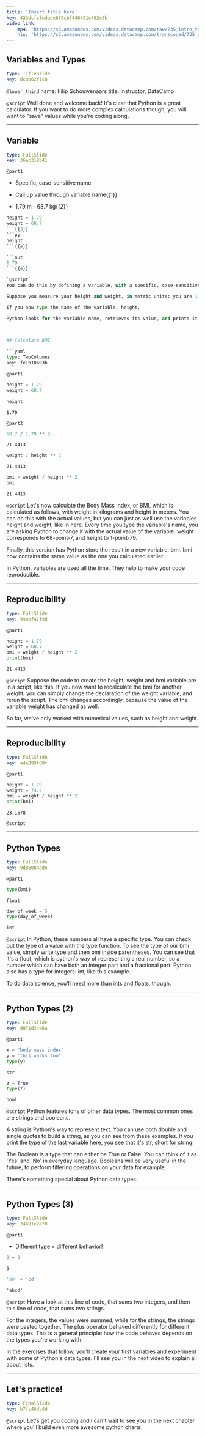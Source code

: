 ```yaml
---
title: 'Insert title here'
key: 433dcfcfedaee070cbf440491c402e3b
video_link:
    mp4: 'https://s3.amazonaws.com/videos.datacamp.com/raw/735_intro_to_python/v6/735_ch1_2.mp4'
    hls: 'https://s3.amazonaws.com/videos.datacamp.com/transcoded/735_intro_to_python/v6/hls-735_ch1_2.master.m3u8'
---
```


## Variables and Types

```yaml
type: TitleSlide
key: dc8b62f1c8
```

`@lower_third`
name: Filip Schouwenaars
title: Instructor, DataCamp

`@script`
Well done and welcome back! It's clear that Python is a great calculator. If you want to do more complex calculations though, you will want to "save" values while you're coding along.

---

## Variable

```yaml
type: FullSlide
key: 36ec318b41
```

`@part1`
- Specific, case-sensitive name

- Call up value through variable name{{1}}

- 1.79 m - 68.7 kg{{2}}

```py
height = 1.79
weight = 68.7
```{{3}}
```py
height
```{{4}}

```out
1.79
```{{4}}

`@script`
You can do this by defining a variable, with a specific, case-sensitive name. Once you create (or declare) such a variable, you can later call up its value by typing the variable name.

Suppose you measure your height and weight, in metric units: you are 1-point-79 meters tall, and weigh 68-point-7 kilograms. You can assign these values to two variables, named height and weight, with an equals sign:

If you now type the name of the variable, height,

Python looks for the variable name, retrieves its value, and prints it out.

---

## Calculate BMI

```yaml
type: TwoColumns
key: fe1b10a93b
```

`@part1`
```py
height = 1.79
weight = 68.7
```


```py
height
```

```out
1.79
```

`@part2`
```py
68.7 / 1.79 ** 2
```

```out
21.4413
```

```py
weight / height ** 2
```

```out
21.4413
```

```py
bmi = weight / height ** 2
bmi
```

```out
21.4413
```

`@script`
Let's now calculate the Body Mass Index, or BMI, which is calculated as follows, with weight in kilograms and height in meters. You can do this with the actual values, but you can just as well use the variables height and weight, like in here. Every time you type the variable's name, you are asking Python to change it with the actual value of the variable. weight corresponds to 68-point-7, and height to 1-point-79.

Finally, this version has Python store the result in a new variable, bmi. bmi now contains the same value as the one you calculated earlier.

In Python, variables are used all the time. They help to make your code reproducible.

---

## Reproducibility

```yaml
type: FullSlide
key: 9980f47f9d
```

`@part1`
```py
height = 1.79
weight = 68.7
bmi = weight / height ** 2
print(bmi)
```

```out
21.4413
```

`@script`
Suppose the code to create the height, weight and bmi variable are in a script, like this. If you now want to recalculate the bmi for another weight, you can simply change the declaration of the weight variable, and rerun the script. The bmi changes accordingly, because the value of the variable weight has changed as well.

So far, we've only worked with numerical values, such as height and weight.

---

## Reproducibility

```yaml
type: FullSlide
key: a4e899f00f
```

`@part1`
```py
height = 1.79
weight = 74.2
bmi = weight / height ** 2
print(bmi)
```

```out
23.1578
```

`@script`


---

## Python Types

```yaml
type: FullSlide
key: 9d86084ad4
```

`@part1`
```py
type(bmi)
```

```out
float
```

```py
day_of_week = 5
type(day_of_week)
```

```out
int
```

`@script`
In Python, these numbers all have a specific type. You can check out the type of a value with the type function. To see the type of our bmi value, simply write type and then bmi inside parentheses. You can see that it's a float, which is python's way of representing a real number, so a number which can have both an integer part and a fractional part. Python also has a type for integers: int, like this example.

To do data science, you'll need more than ints and floats, though.

---

## Python Types (2)

```yaml
type: FullSlide
key: d971d34e6a
```

`@part1`
```py
x = "body mass index"
y = 'this works too'
type(y)
```

```out
str
```

```py
z = True
type(z)
```

```out
bool
```

`@script`
Python features tons of other data types. The most common ones are strings and booleans.

A string is Python's way to represent text. You can use both double and single quotes to build a string, as you can see from these examples. If you print the type of the last variable here, you see that it's str, short for string.

The Boolean is a type that can either be True or False. You can think of it as 'Yes' and 'No' in everyday language. Booleans will be very useful in the future, to perform filtering operations on your data for example.

There's something special about Python data types.

---

## Python Types (3)

```yaml
type: FullSlide
key: 24601e2af0
```

`@part1`
- Different type = different behavior!

```py
2 + 3
```

```out
5
```

```py
'ab' + 'cd'
```

```out
'abcd'
```

`@script`
Have a look at this line of code, that sums two integers, and then this line of code, that sums two strings.

For the integers, the values were summed, while for the strings, the strings were pasted together. The plus operator behaved differently for different data types. This is a general principle: how the code behaves depends on the types you're working with.

In the exercises that follow, you'll create your first variables and experiment with some of Python's data types. I'll see you in the next video to explain all about lists.

---

## Let's practice!

```yaml
type: FinalSlide
key: b7fc40db4d
```

`@script`
Let's get you coding and I can't wait to see you in the next chapter where you'll build even more awesome python charts.
